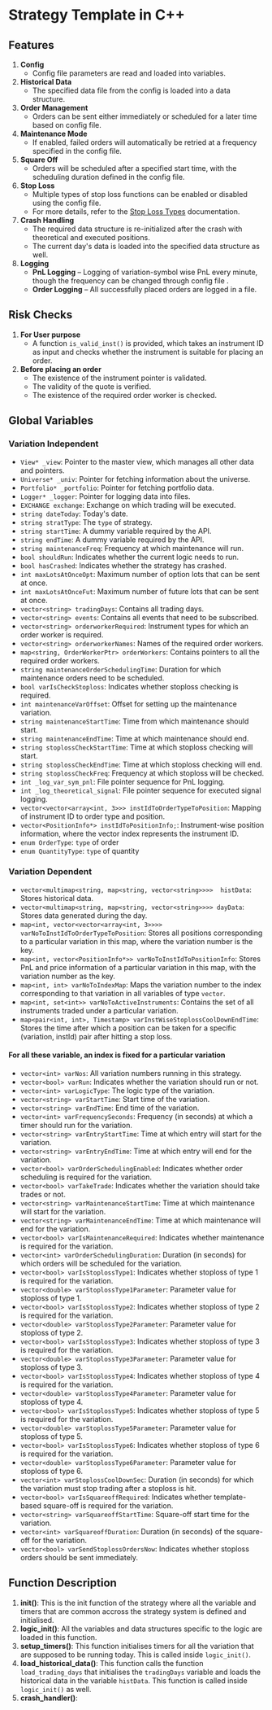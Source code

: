 # **Strategy Template in C++**

## Features
1. **Config**
    * Config file parameters are read and loaded into variables.
2. **Historical Data**
    * The specified data file from the config is loaded into a data structure.
3. **Order Management** 
    * Orders can be sent either immediately or scheduled for a later time based on config file.
4. **Maintenance Mode**
    * If enabled, failed orders will automatically be retried at a frequency specified in the config file.
5. **Square Off** 
    * Orders will be scheduled after a specified start time, with the scheduling duration defined in the config file.
6. **Stop Loss**
    * Multiple types of stop loss functions can be enabled or disabled using the config file.
    * For more details, refer to the [Stop Loss Types](https://26milesclub.atlassian.net/wiki/x/IoCJH) documentation.
7. **Crash Handling**
    * The required data structure is re-initialized after the crash with theoretical and executed positions.
    * The current day's data is loaded into the specified data structure as well.
8. **Logging**  
    * **PnL Logging** – Logging of variation-symbol wise PnL every minute, though the frequency can be changed through config file  .
    * **Order Logging** – All successfully placed orders are logged in a file.

## Risk Checks
1. **For User purpose**
    * A function `is_valid_inst()` is provided, which takes an instrument ID as input and checks whether the instrument is suitable for placing an order.
2. **Before placing an order**
    * The existence of the instrument pointer is validated.
    * The validity of the quote is verified.
    * The existence of the required order worker is checked.

## Global Variables
### Variation Independent
* `View* _view`: Pointer to the master view, which manages all other data and pointers.
* `Universe* _univ`: Pointer for fetching information about the universe.
* `Portfolio* _portfolio`: Pointer for fetching portfolio data.
* `Logger* _logger`: Pointer for logging data into files.
* `EXCHANGE exchange`: Exchange on which trading will be executed.
* `string dateToday`: Today's date.
* `string stratType`: The `type` of strategy.
* `string startTime`: A dummy variable required by the API.
* `string endTime`: A dummy variable required by the API.
* `string maintenanceFreq`: Frequency at which maintenance will run.
* `bool shouldRun`: Indicates whether the current logic needs to run.
* `bool hasCrashed`: Indicates whether the strategy has crashed.
* `int maxLotsAtOnceOpt`: Maximum number of option lots that can be sent at once.
* `int maxLotsAtOnceFut`: Maximum number of future lots that can be sent at once.
* `vector<string> tradingDays`: Contains all trading days.
* `vector<string> events`: Contains all events that need to be subscribed.
* `vector<string> orderworkerRequired`: Instrument types for which an order worker is required.
* `vector<string> orderworkerNames`: Names of the required order workers.
* `map<string, OrderWorkerPtr> orderWorkers`: Contains pointers to all the required order workers.
* `string maintenanceOrderSchedulingTime`: Duration for which maintenance orders need to be scheduled.
* `bool varIsCheckStoploss`: Indicates whether stoploss checking is required.
* `int maintenanceVarOffset`: Offset for setting up the maintenance variation.
* `string maintenanceStartTime`: Time from which maintenance should start.
* `string maintenanceEndTime`: Time at which maintenance should end.
* `string stoplossCheckStartTime`: Time at which stoploss checking will start.
* `string stoplossCheckEndTime`: Time at which stoploss checking will end.
* `string stoplossCheckFreq`: Frequency at which stoploss will be checked.
* `int _log_var_sym_pnl`: File pointer sequence for PnL logging.
* `int _log_theoretical_signal`: File pointer sequence for executed signal logging.
* `vector<vector<array<int, 3>>> instIdToOrderTypeToPosition`: Mapping of instrument ID to order type and position.
* `vector<PositionInfo*> instIdToPositionInfo;`: Instrument-wise position information, where the vector index represents the instrument ID.
* `enum OrderType`: `type` of order 
* `enum QuantityType`: `type` of quantity

### Variation Dependent
* `vector<multimap<string, map<string, vector<string>>>>  histData`: Stores historical data.
* `vector<multimap<string, map<string, vector<string>>>> dayData`: Stores data generated during the day.
* `map<int, vector<vector<array<int, 3>>>> varNoToInstIdToOrderTypeToPosition`: Stores all positions corresponding to a particular variation in this map, where the variation number is the key.
* `map<int, vector<PositionInfo*>> varNoToInstIdToPositionInfo`: Stores PnL and price information of a particular variation in this map, with the variation number as the key.
* `map<int, int> varNoToIndexMap`: Maps the variation number to the index corresponding to that variation in all variables of type `vector`.
* `map<int, set<int>> varNoToActiveInstruments`: Contains the set of all instruments traded under a particular variation.
* `map<pair<int, int>, Timestamp> varInstWiseStoplossCoolDownEndTime`: Stores the time after which a position can be taken for a specific (variation, instId) pair after hitting a stop loss.
#### For all these variable, an index is fixed for a particular variation 
* `vector<int> varNos`: All variation numbers running in this strategy.
* `vector<bool> varRun`: Indicates whether the variation should run or not.
* `vector<int> varLogicType`: The logic type of the variation.
* `vector<string> varStartTime`: Start time of the variation.
* `vector<string> varEndTime`: End time of the variation.
* `vector<int> varFrequencySeconds`: Frequency (in seconds) at which a timer should run for the variation.
* `vector<string> varEntryStartTime`: Time at which entry will start for the variation.
* `vector<string> varEntryEndTime`: Time at which entry will end for the variation.
* `vector<bool> varOrderSchedulingEnabled`: Indicates whether order scheduling is required for the variation.
* `vector<bool> varTakeTrade`: Indicates whether the variation should take trades or not.
* `vector<string> varMaintenanceStartTime`: Time at which maintenance will start for the variation.
* `vector<string> varMaintenanceEndTime`: Time at which maintenance will end for the variation.
* `vector<bool> varIsMaintenanceRequired`: Indicates whether maintenance is required for the variation.
* `vector<int> varOrderSchedulingDuration`: Duration (in seconds) for which orders will be scheduled for the variation.
* `vector<bool> varIsStoplossType1`: Indicates whether stoploss of type 1 is required for the variation.
* `vector<double> varStoplossType1Parameter`: Parameter value for stoploss of type 1.
* `vector<bool> varIsStoplossType2`: Indicates whether stoploss of type 2 is required for the variation.
* `vector<double> varStoplossType2Parameter`: Parameter value for stoploss of type 2.
* `vector<bool> varIsStoplossType3`: Indicates whether stoploss of type 3 is required for the variation.
* `vector<double> varStoplossType3Parameter`: Parameter value for stoploss of type 3.
* `vector<bool> varIsStoplossType4`: Indicates whether stoploss of type 4 is required for the variation.
* `vector<double> varStoplossType4Parameter`: Parameter value for stoploss of type 4.
* `vector<bool> varIsStoplossType5`: Indicates whether stoploss of type 5 is required for the variation.
* `vector<double> varStoplossType5Parameter`: Parameter value for stoploss of type 5.
* `vector<bool> varIsStoplossType6`: Indicates whether stoploss of type 6 is required for the variation.
* `vector<double> varStoplossType6Parameter`: Parameter value for stoploss of type 6.
* `vector<int> varStoplossCoolDownSec`: Duration (in seconds) for which the variation must stop trading after a stoploss is hit.
* `vector<bool> varIsSquareoffRequired`: Indicates whether template-based square-off is required for the variation.
* `vector<string> varSquareoffStartTime`: Square-off start time for the variation.
* `vector<int> varSquareoffDuration`: Duration (in seconds) of the square-off for the variation.
* `vector<bool> varSendStoplossOrdersNow`: Indicates whether stoploss orders should be sent immediately.

## Function Description
1. **init()**: This is the init function of the strategy where all the variable and timers that are common accross the strategy system is defined and initialised.
2. **logic_init()**: All the variables and data structures specific to the logic are loaded in this function.
3. **setup_timers()**: This function initialises timers for all the variation that are supposed to be running today. This is called inside `logic_init()`.
4. **load_historical_data()**: This function calls the function `load_trading_days` that initialises the `tradingDays` variable and loads the historical data in the variable `histData`. This function is called inside `logic_init()` as well.
5. **crash_handler()**:
